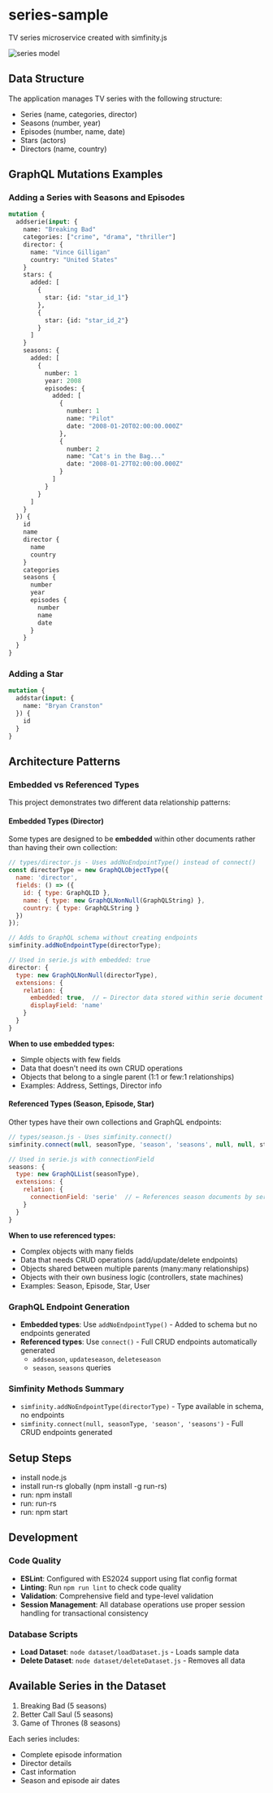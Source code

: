 # series-sample
TV series microservice created with simfinity.js

![series model](https://drive.google.com/uc?export=view&id=1J-dIcMMYg-BnSYe2gLFYi0EeptdzTPyG)

## Data Structure

The application manages TV series with the following structure:
- Series (name, categories, director)
- Seasons (number, year)
- Episodes (number, name, date)
- Stars (actors)
- Directors (name, country)

## GraphQL Mutations Examples

### Adding a Series with Seasons and Episodes

```graphql
mutation {
  addserie(input: {
    name: "Breaking Bad"
    categories: ["crime", "drama", "thriller"]
    director: { 
      name: "Vince Gilligan" 
      country: "United States" 
    }
    stars: {
      added: [
        {
          star: {id: "star_id_1"}
        },
        {
          star: {id: "star_id_2"}
        }
      ]
    }
    seasons: { 
      added: [
        {
          number: 1
          year: 2008
          episodes: { 
            added: [
              {
                number: 1
                name: "Pilot"
                date: "2008-01-20T02:00:00.000Z"
              },
              {
                number: 2
                name: "Cat's in the Bag..."
                date: "2008-01-27T02:00:00.000Z"
              }
            ]
          }
        }
      ]
    }
  }) {
    id
    name
    director { 
      name 
      country 
    }
    categories
    seasons {
      number
      year
      episodes {
        number 
        name 
        date
      }
    }
  }
}
```

### Adding a Star

```graphql
mutation {
  addstar(input: {
    name: "Bryan Cranston"
  }) {
    id
  }
}
```

## Architecture Patterns

### Embedded vs Referenced Types

This project demonstrates two different data relationship patterns:

#### Embedded Types (Director)
Some types are designed to be **embedded** within other documents rather than having their own collection:

```javascript
// types/director.js - Uses addNoEndpointType() instead of connect()
const directorType = new GraphQLObjectType({
  name: 'director',
  fields: () => ({
    id: { type: GraphQLID },
    name: { type: new GraphQLNonNull(GraphQLString) },
    country: { type: GraphQLString }
  })
});

// Adds to GraphQL schema without creating endpoints
simfinity.addNoEndpointType(directorType);

// Used in serie.js with embedded: true
director: {
  type: new GraphQLNonNull(directorType),
  extensions: {
    relation: {
      embedded: true,  // ← Director data stored within serie document
      displayField: 'name'
    }
  }
}
```

**When to use embedded types:**
- Simple objects with few fields
- Data that doesn't need its own CRUD operations
- Objects that belong to a single parent (1:1 or few:1 relationships)
- Examples: Address, Settings, Director info

#### Referenced Types (Season, Episode, Star)
Other types have their own collections and GraphQL endpoints:

```javascript
// types/season.js - Uses simfinity.connect()
simfinity.connect(null, seasonType, 'season', 'seasons', null, null, stateMachine);

// Used in serie.js with connectionField
seasons: {
  type: new GraphQLList(seasonType),
  extensions: {
    relation: { 
      connectionField: 'serie'  // ← References season documents by serie ID
    }
  }
}
```

**When to use referenced types:**
- Complex objects with many fields
- Data that needs CRUD operations (add/update/delete endpoints)
- Objects shared between multiple parents (many:many relationships)
- Objects with their own business logic (controllers, state machines)
- Examples: Season, Episode, Star, User

### GraphQL Endpoint Generation
- **Embedded types**: Use `addNoEndpointType()` - Added to schema but no endpoints generated
- **Referenced types**: Use `connect()` - Full CRUD endpoints automatically generated
  - `addseason`, `updateseason`, `deleteseason`
  - `season`, `seasons` queries

### Simfinity Methods Summary
- `simfinity.addNoEndpointType(directorType)` - Type available in schema, no endpoints
- `simfinity.connect(null, seasonType, 'season', 'seasons')` - Full CRUD endpoints generated

## Setup Steps
- install node.js
- install run-rs globally (npm install -g run-rs)
- run: npm install
- run: run-rs
- run: npm start

## Development

### Code Quality
- **ESLint**: Configured with ES2024 support using flat config format
- **Linting**: Run `npm run lint` to check code quality
- **Validation**: Comprehensive field and type-level validation
- **Session Management**: All database operations use proper session handling for transactional consistency

### Database Scripts
- **Load Dataset**: `node dataset/loadDataset.js` - Loads sample data
- **Delete Dataset**: `node dataset/deleteDataset.js` - Removes all data

## Available Series in the Dataset
1. Breaking Bad (5 seasons)
2. Better Call Saul (5 seasons)
3. Game of Thrones (8 seasons)

Each series includes:
- Complete episode information
- Director details
- Cast information
- Season and episode air dates
